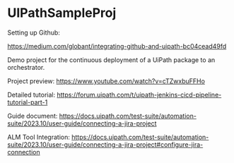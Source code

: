 # UIPathSampleProj
Setting up Github:

https://medium.com/globant/integrating-github-and-uipath-bc04cead49fd

Demo project for the continuous deployment of a UiPath package to an orchestrator. 

Project preview: https://www.youtube.com/watch?v=cTZwxbuFFHo

Detailed tutorial: https://forum.uipath.com/t/uipath-jenkins-cicd-pipeline-tutorial-part-1


Guide document:
https://docs.uipath.com/test-suite/automation-suite/2023.10/user-guide/connecting-a-jira-project

ALM Tool Integration:
https://docs.uipath.com/test-suite/automation-suite/2023.10/user-guide/connecting-a-jira-project#configure-jira-connection



